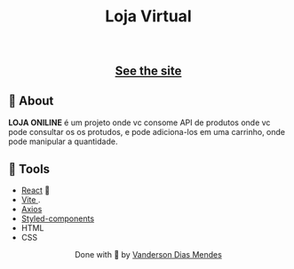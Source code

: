 <h1 align="center">Loja Virtual
</h1>


<h1 align="center">
  <img 
    src=""
  />
</h1>


<h2 align="center">
  <a href="https://vandersonmendes.github.io/Portf-lio/assets/img/Loja%20Online.jpg" target="_blank">See the site</a>
</h2>


## 🧾 About

**LOJA ONILINE** é um projeto onde vc consome API de produtos onde vc pode consultar os os protudos, e pode adiciona-los em uma carrinho, onde pode manipular a quantidade.

## 🔧 Tools

- [React](https://reactjs.org) 💙
- [Vite ](https://vitejs.dev/).
- [Axios](https://axios-http.com/ptbr/docs/intro)
- [Styled-components](https://styled-components.com/)
- HTML
- CSS





<p align="center">Done with 💙 by <a href="https://vandersonmendes.github.io/Portf-lio/">Vanderson Dias Mendes</a></p>


 
